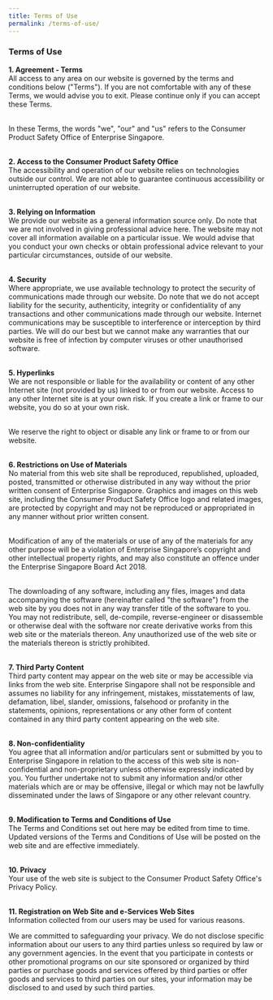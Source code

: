 ```yaml
---
title: Terms of Use
permalink: /terms-of-use/
---
```


### Terms of Use

**1. Agreement - Terms**<br>
All access to any area on our website is governed by the terms and conditions below ("Terms"). If you are not comfortable with any of these Terms, we would advise you to exit. Please continue only if you can accept these Terms.<br><br>

In these Terms, the words "we", "our" and "us" refers to the Consumer Product Safety Office of Enterprise Singapore.<br><br>

**2. Access to the Consumer Product Safety Office**<br>
The accessibility and operation of our website relies on technologies outside our control. We are not able to guarantee continuous accessibility or uninterrupted operation of our website.<br><br>

**3. Relying on Information**<br>
We provide our website as a general information source only. Do note that we are not involved in giving professional advice here. The website may not cover all information available on a particular issue. We would advise that you conduct your own checks or obtain professional advice relevant to your particular circumstances, outside of our website.<br><br>

**4. Security**<br>
Where appropriate, we use available technology to protect the security of communications made through our website. Do note that we do not accept liability for the security, authenticity, integrity or confidentiality of any transactions and other communications made through our website. Internet communications may be susceptible to interference or interception by third parties. We will do our best but we cannot make any warranties that our website is free of infection by computer viruses or other unauthorised software.<br><br>

**5. Hyperlinks**<br>
We are not responsible or liable for the availability or content of any other Internet site (not provided by us) linked to or from our website. Access to any other Internet site is at your own risk. If you create a link or frame to our website, you do so at your own risk. <br><br>

We reserve the right to object or disable any link or frame to or from our website.<br><br>

**6. Restrictions on Use of Materials**<br>
No material from this web site shall be reproduced, republished, uploaded, posted, transmitted or otherwise distributed in any way without the prior written consent of Enterprise Singapore. Graphics and images on this web site, including the Consumer Product Safety Office logo and related images, are protected by copyright and may not be reproduced or appropriated in any manner without prior written consent.<br><br>

Modification of any of the materials or use of any of the materials for any other purpose will be a violation of Enterprise Singapore’s copyright and other intellectual property rights, and may also constitute an offence under the Enterprise Singapore Board Act 2018.<br><br>

The downloading of any software, including any files, images and data accompanying the software (hereinafter called "the software") from the web site by you does not in any way transfer title of the software to you. You may not redistribute, sell, de-compile, reverse-engineer or disassemble or otherwise deal with the software nor create derivative works from this web site or the materials thereon. Any unauthorized use of the web site or the materials thereon is strictly prohibited. <br><br>

**7. Third Party Content**<br>
Third party content may appear on the web site or may be accessible via links from the web site. Enterprise Singapore shall not be responsible and assumes no liability for any infringement, mistakes, misstatements of law, defamation, libel, slander, omissions, falsehood or profanity in the statements, opinions, representations or any other form of content contained in any third party content appearing on the web site.<br><br>

**8. Non-confidentiality**<br>
You agree that all information and/or particulars sent or submitted by you to Enterprise Singapore in relation to the access of this web site is non-confidential and non-proprietary unless otherwise expressly indicated by you. You further undertake not to submit any information and/or other materials which are or may be offensive, illegal or which may not be lawfully disseminated under the laws of Singapore or any other relevant country.<br><br>

**9. Modification to Terms and Conditions of Use**<br>
The Terms and Conditions set out here may be edited from time to time. Updated versions of the Terms and Conditions of Use will be posted on the web site and are effective immediately.<br><br>

**10. Privacy**<br>
Your use of the web site is subject to the Consumer Product Safety Office's Privacy Policy.<br><br>

**11. Registration on Web Site and e-Services Web Sites**<br>
Information collected from our users may be used for various reasons.<br>

We are committed to safeguarding your privacy. We do not disclose specific information about our users to any third parties unless so required by law or any government agencies. In the event that you participate in contests or other promotional programs on our site sponsored or organized by third parties or purchase goods and services offered by third parties or offer goods and services to third parties on our sites, your information may be disclosed to and used by such third parties.  


